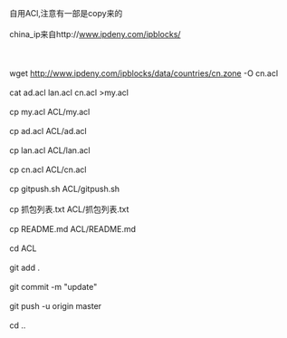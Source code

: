 自用ACl,注意有一部是copy来的<br></br>
china_ip来自http://www.ipdeny.com/ipblocks/
<br></br>
<br></br>
wget http://www.ipdeny.com/ipblocks/data/countries/cn.zone -O cn.acl<br></br>
cat ad.acl lan.acl cn.acl >my.acl<br></br>
cp my.acl ACL/my.acl<br></br>
cp ad.acl ACL/ad.acl<br></br>
cp lan.acl ACL/lan.acl<br></br>
cp cn.acl ACL/cn.acl<br></br>
cp gitpush.sh ACL/gitpush.sh<br></br>
cp 抓包列表.txt ACL/抓包列表.txt<br></br>
cp README.md ACL/README.md<br></br>
cd ACL<br></br>
git add .<br></br>
git commit -m "update"<br></br>
git push -u origin master<br></br>
cd ..<br></br>
<br></br>
<br></br>
